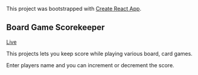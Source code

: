 This project was bootstrapped with [Create React App](https://github.com/facebook/create-react-app).

## Board Game Scorekeeper

[Live](https://distracted-goldberg-d03fbc.netlify.app/)

This projects lets you keep score while playing various board, card games.

Enter players name and you can increment or decrement the score.
